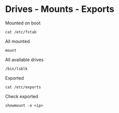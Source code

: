 # Drives - Mounts - Exports

Mounted on boot

```text
cat /etc/fstab
```

All mounted

```text
mount
```

All available drives

```text
/bin/lsblk
```

Exported

```text
cat /etc/exports
```

Check exported

```text
showmount -e <ip>
```



